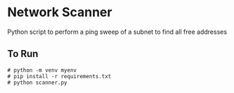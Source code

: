# Network Scanner
Python script to perform a ping sweep of a subnet to find all free addresses

## To Run
```shell
# python -m venv myenv
# pip install -r requirements.txt
# python scanner.py
```

